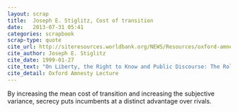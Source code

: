 ```yaml
---
layout: scrap
title:  Joseph E. Stiglitz, Cost of transition
date:   2013-07-31 05:41
categories: scrapbook
scrap-type: quote
cite_url: http://siteresources.worldbank.org/NEWS/Resources/oxford-amnesty.pdf
cite_author: Joseph E. Stiglitz
cite_date: 1999-01-27
cite_text: "On Liberty, the Right to Know and Public Discourse: The Role of Transparency in Public Life" 
cite_detail: Oxford Amnesty Lecture
---
```


By increasing the mean cost of transition and increasing the subjective variance, secrecy puts incumbents at a distinct advantage over rivals.